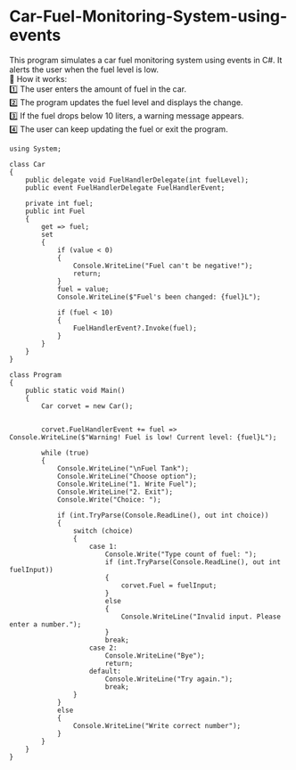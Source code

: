 # Car-Fuel-Monitoring-System-using-events
This program simulates a car fuel monitoring system using events in C#. It alerts the user when the fuel level is low.  
🔹 How it works:  
1️⃣ The user enters the amount of fuel in the car.  
2️⃣ The program updates the fuel level and displays the change.  
3️⃣ If the fuel drops below 10 liters, a warning message appears.  
4️⃣ The user can keep updating the fuel or exit the program.  

```
using System;

class Car
{
    public delegate void FuelHandlerDelegate(int fuelLevel);
    public event FuelHandlerDelegate FuelHandlerEvent;

    private int fuel;
    public int Fuel
    {
        get => fuel;
        set
        {
            if (value < 0)
            {
                Console.WriteLine("Fuel can't be negative!");
                return;
            }
            fuel = value;
            Console.WriteLine($"Fuel's been changed: {fuel}L");

            if (fuel < 10)
            {
                FuelHandlerEvent?.Invoke(fuel);
            }
        }
    }
}

class Program
{
    public static void Main()
    {
        Car corvet = new Car();


        corvet.FuelHandlerEvent += fuel => Console.WriteLine($"Warning! Fuel is low! Current level: {fuel}L");

        while (true)
        {
            Console.WriteLine("\nFuel Tank");
            Console.WriteLine("Choose option");
            Console.WriteLine("1. Write Fuel");
            Console.WriteLine("2. Exit");
            Console.Write("Choice: ");

            if (int.TryParse(Console.ReadLine(), out int choice))
            {
                switch (choice)
                {
                    case 1:
                        Console.Write("Type count of fuel: ");
                        if (int.TryParse(Console.ReadLine(), out int fuelInput))
                        {
                            corvet.Fuel = fuelInput;
                        }
                        else
                        {
                            Console.WriteLine("Invalid input. Please enter a number.");
                        }
                        break;
                    case 2:
                        Console.WriteLine("Bye");
                        return;
                    default:
                        Console.WriteLine("Try again.");
                        break;
                }
            }
            else
            {
                Console.WriteLine("Write correct number");
            }
        }
    }
}
```
